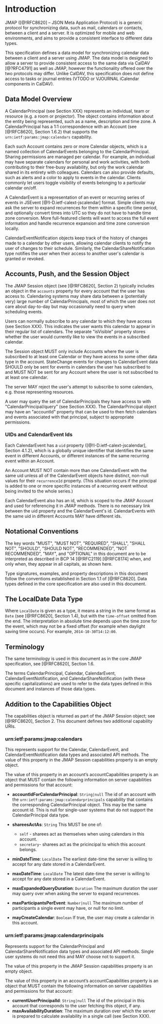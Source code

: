 # Introduction

JMAP ([@!RFC8620] – JSON Meta Application Protocol) is a generic protocol for synchronizing data, such as mail, calendars or contacts, between a client and a server. It is optimized for mobile and web environments, and aims to provide a consistent interface to different data types.

This specification defines a data model for synchronizing calendar data between a client and a server using JMAP. The data model is designed to allow a server to provide consistent access to the same data via CalDAV [@?RFC4791] as well as JMAP, however the functionality offered over the two protocols may differ. Unlike CalDAV, this specification does not define access to tasks or journal entries (VTODO or VJOURNAL iCalendar components in CalDAV).

## Data Model Overview

A CalendarPrincipal (see Section XXX) represents an individual, team or resource (e.g. a room or projector). The object contains information about the entity being represented, such as a name, description and time zone. A CalendarPrincipal has a 1:1 correspondence with an Account (see [@!RFC8620], Section 1.6.2) that supports the `urn:ietf:params:jmap:calendars` capability.

Each such Account contains zero or more Calendar objects, which is a named collection of CalendarEvents belonging to the CalendarPrincipal. Sharing permissions are managed per calendar. For example, an individual may have separate calendars for personal and work activities, with both contributing to their free-busy availability, but only the work calendar shared in its entirety with colleagues. Calendars can also provide defaults, such as alerts and a color to apply to events in the calendar. Clients commonly let users toggle visibility of events belonging to a particular calendar on/off.

A CalendarEvent is a representation of an event or recurring series of events in JSEvent [@!I-D.ietf-calext-jscalendar] format. Simple clients may ask the server to expand recurrences for them within a specific time period, and optionally convert times into UTC so they do not have to handle time zone conversion. More full-featured clients will want to access the full event information and handle recurrence expansion and time zone conversion locally.

CalendarEventNotification objects keep track of the history of changes made to a calendar by other users, allowing calendar clients to notify the user of changes to their schedule. Similarly, the CalendarShareNotification type notifies the user when their access to another user's calendar is granted or revoked.

## Accounts, Push, and the Session Object

The JMAP Session object (see [@!RFC8620], Section 2) typically includes an object in the `accounts` property for every account that the user has access to. Calendaring systems may share data between a (potentially very) large number of CalendarPrincipals, most of which the user does not care about day-to-day but may occasionally need to query when scheduling events.

Users can normally subscribe to any calendar to which they have access (see Section XXX). This indicates the user wants this calendar to appear in their regular list of calendars. The separate "isVisible" property stores whether the user would currently like to view the events in a subscribed calendar.

The Session object MUST only include Accounts where the user is subscribed to at least one Calendar or they have access to some other data type in the account. StateChange events for changes to CalendarEvent data SHOULD only be sent for events in calendars the user has subscribed to and MUST NOT be sent for any Account where the user is not subscribed to at least one calendar.

The server MAY reject the user's attempt to subscribe to some calendars, e.g. those representing resources.

A user may query the set of CalendarPrincipals they have access to with "CalendarPrincipal/query" (see Section XXX). The CalendarPrincipal object may have an "accountId" property that can be used to then fetch calendars and events associated with that principal, subject to appropriate permissions.

### UIDs and CalendarEvent Ids

Each CalendarEvent has a `uid` property ([@!I-D.ietf-calext-jscalendar], Section 4.1.2), which is a globally unique identifier that identifies the same event in different Accounts, or different instances of the same recurring event within an Account.

An Account MUST NOT contain more than one CalendarEvent with the same uid unless all of the CalendarEvent objects have distinct, non-null values for their `recurrenceId` property. (This situation occurs if the principal is added to one or more specific instances of a recurring event without being invited to the whole series.)

Each CalendarEvent also has an id, which is scoped to the JMAP Account and used for referencing it in JMAP methods. There is no necessary link between the uid property and the CalendarEvent's id. CalendarEvents with the same uid in different Accounts MAY have different ids.

## Notational Conventions

The key words "MUST", "MUST NOT", "REQUIRED", "SHALL", "SHALL NOT", "SHOULD", "SHOULD NOT", "RECOMMENDED", "NOT RECOMMENDED", "MAY", and "OPTIONAL" in this document are to be interpreted as described in BCP 14 [@!RFC2119] [@!RFC8174] when, and only when, they appear in all capitals, as shown here.

Type signatures, examples, and property descriptions in this document follow the conventions established in Section 1.1 of [@!RFC8620].  Data types defined in the core specification are also used in this document.

## The LocalDate Data Type

Where `LocalDate` is given as a type, it means a string in the same format as `Date` (see [@!RFC8620], Section 1.4), but with the `time-offset` omitted from the end. The interpretation in absolute time depends upon the time zone for the event, which may not be a fixed offset (for example when daylight saving time occurs). For example, `2014-10-30T14:12:00`.

## Terminology

The same terminology is used in this document as in the core JMAP specification, see [@!RFC8620], Section 1.6.

The terms CalendarPrincipal, Calendar, CalendarEvent, CalendarEventNotification, and CalendarShareNotification  (with these specific capitalizations) are used to refer to the data types defined in this document and instances of those data types.

## Addition to the Capabilities Object

The capabilities object is returned as part of the JMAP Session object; see [@!RFC8620], Section 2. This document defines two additional capability URIs.

### urn:ietf:params:jmap:calendars

This represents support for the Calendar, CalendarEvent, and CalendarEventNotification data types and associated API methods. The value of this property in the JMAP Session capabilities property is an empty object.

The value of this property in an account’s accountCapabilities property is an object that MUST contain the following information on server capabilities and permissions for that account:

- **accountIdForCalendarPrincipal**: `String|null`
  The id of an account with the `urn:ietf:params:jmap:calendarprincipals`
  capability that contains the corresponding CalendarPrincipal object. This may
  be the same account id. This is null for single-user systems that do not
  support the CalendarPrincipal data type.
- **shareesActAs**: `String`
  This MUST be one of:

    - `self` - sharees act as themselves when using calendars in this account.
    - `secretary`- sharees act as the pricincipal to which this account belongs.

- **minDateTime**: `LocalDate`
  The earliest date-time the server is willing to accept for any date stored in a CalendarEvent.
- **maxDateTime**: `LocalDate`
  The latest date-time the server is willing to accept for any date stored in a CalendarEvent.
- **maxExpandedQueryDuration**: `Duration`
  The maximum duration the user may query over when asking the server to expand recurrences.
- **maxParticipantsPerEvent**: `Number|null`
  The maximum number of participants a single event may have, or null for no limit.
- **mayCreateCalendar**: `Boolean`
  If true, the user may create a calendar in this account.

### urn:ietf:params:jmap:calendarprincipals

Represents support for the CalendarPrincipal and CalendarShareNotification data types and associated API methods. Single user systems do not need this and MAY choose not to support it.

The value of this property in the JMAP Session capabilities property is an empty object.

The value of this property in an account’s accountCapabilities property is an object that MUST contain the following information on server capabilities and permissions for that account:

- **currentUserPrincipalId**: `String|null`
  The id of the principal in this account that corresponds to the user fetching this object, if any.
- **maxAvailabilityDuration**:
  The maximum duration over which the server is prepared to calculate availability in a single call (see Section XXX).
